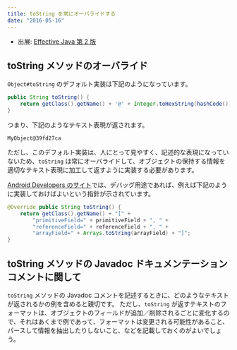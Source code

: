 ```yaml
---
title: toString を常にオーバライドする
date: "2016-05-16"
---
```


* 出展: <a href="http://hb.afl.rakuten.co.jp/hgc/144180a1.9ac213ee.144180a2.e4d0f394/?pc=http%3a%2f%2fitem.rakuten.co.jp%2fbook%2f12699391%2f%3fscid%3daf_link_txt&amp;m=http%3a%2f%2fm.rakuten.co.jp%2fbook%2fi%2f16859484%2f" target="_blank">Effective Java 第 2 版</a>


toString メソッドのオーバライド
----

`Object#toString` のデフォルト実装は下記のようになっています。

```java
public String toString() {
    return getClass().getName() + '@' + Integer.toHexString(hashCode());
}
```

つまり、下記のようなテキスト表現が返されます。

```
MyObject@39fd27ca
```

ただし、このデフォルト実装は、人にとって見やすく、記述的な表現になっていないため、`toString` は常にオーバライドして、オブジェクトの保持する情報を適切なテキスト表現に加工して返すように実装する必要があります。

[Android Developers のサイト](http://developer.android.com/intl/ja/reference/java/lang/Object.html#writing_toString)では、デバッグ用途であれば、例えば下記のように実装しておけばよいという指針が示されています。

```java
@Override public String toString() {
    return getClass().getName() + "[" +
        "primitiveField=" + primitiveField + ", " +
        "referenceField=" + referenceField + ", " +
        "arrayField=" + Arrays.toString(arrayField) + "]";
}
```

toString メソッドの Javadoc ドキュメンテーションコメントに関して
----

`toString` メソッドの Javadoc コメントを記述するときに、どのようなテキストが返されるかの例を含めると親切です。
ただし、`toString` が返すテキストのフォーマットは、オブジェクトのフィールドが追加／削除されるごとに変化するので、それはあくまで例であって、フォーマットは変更される可能性があること、パースして情報を抽出したりしないこと、などを記載しておくのがよいでしょう。

